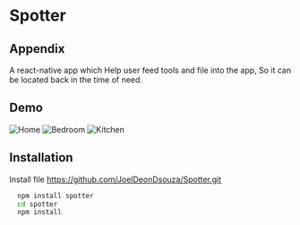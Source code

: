 # Spotter
## Appendix

A react-native app which Help user feed tools and file into the app, So it can be located back in the time of need.
## Demo
![Home](https://i.ibb.co/CQRrZ7X/home.jpg)
![Bedroom](https://i.ibb.co/HNdnvM4/bed.jpg)
![Kitchen](https://i.ibb.co/VJWrRkB/kitchen.jpg)
## Installation

Install file https://github.com/JoelDeonDsouza/Spotter.git

```bash
  npm install spotter
  cd spotter
  npm install
```
    